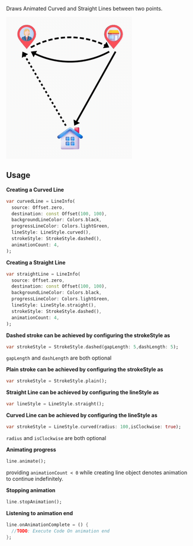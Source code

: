 Draws Animated Curved and Straight Lines between two points.

![Demo](animation.gif)

## Usage

**Creating a Curved Line**
```dart  
var curvedLine = LineInfo(  
  source: Offset.zero,  
  destination: const Offset(100, 100),  
  backgroundLineColor: Colors.black,  
  progressLineColor: Colors.lightGreen,  
  lineStyle: LineStyle.curved(),  
  strokeStyle: StrokeStyle.dashed(),  
  animationCount: 4,  
);  
```  

**Creating a Straight Line**
```dart  
var straightLine = LineInfo(  
  source: Offset.zero,  
  destination: const Offset(100, 100),  
  backgroundLineColor: Colors.black,  
  progressLineColor: Colors.lightGreen,  
  lineStyle: LineStyle.straight(),  
  strokeStyle: StrokeStyle.dashed(),  
  animationCount: 4,  
); 
``` 

**Dashed stroke  can be achieved by configuring the strokeStyle as**
```dart  
var strokeStyle = StrokeStyle.dashed(gapLength: 5,dashLength: 5);
``` 
`gapLength` and `dashLength` are both optional

**Plain stroke can be achieved by configuring the strokeStyle as**
```dart  
var strokeStyle = StrokeStyle.plain();
``` 

**Straight Line can be achieved by configuring the lineStyle as**
```dart  
var lineStyle = LineStyle.straight();
``` 

**Curved Line can be achieved by configuring the lineStyle as**
```dart  
var strokeStyle = LineStyle.curved(radius: 100,isClockwise: true);
``` 
`radius` and `isClockwise` are both optional


**Animating progress**
```dart  
line.animate();
```  
providing `animationCount < 0` while creating line object denotes animation to continue indefinitely.

**Stopping animation**
```dart  
line.stopAnimation();
```  

**Listening to animation end**
```dart  
line.onAnimationComplete = () {  
  //TODO: Execute Code On animation end  
};
```